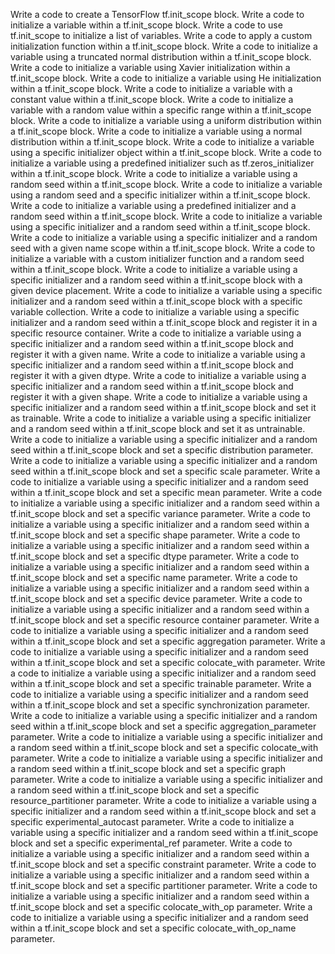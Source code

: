 Write a code to create a TensorFlow tf.init_scope block.
Write a code to initialize a variable within a tf.init_scope block.
Write a code to use tf.init_scope to initialize a list of variables.
Write a code to apply a custom initialization function within a tf.init_scope block.
Write a code to initialize a variable using a truncated normal distribution within a tf.init_scope block.
Write a code to initialize a variable using Xavier initialization within a tf.init_scope block.
Write a code to initialize a variable using He initialization within a tf.init_scope block.
Write a code to initialize a variable with a constant value within a tf.init_scope block.
Write a code to initialize a variable with a random value within a specific range within a tf.init_scope block.
Write a code to initialize a variable using a uniform distribution within a tf.init_scope block.
Write a code to initialize a variable using a normal distribution within a tf.init_scope block.
Write a code to initialize a variable using a specific initializer object within a tf.init_scope block.
Write a code to initialize a variable using a predefined initializer such as tf.zeros_initializer within a tf.init_scope block.
Write a code to initialize a variable using a random seed within a tf.init_scope block.
Write a code to initialize a variable using a random seed and a specific initializer within a tf.init_scope block.
Write a code to initialize a variable using a predefined initializer and a random seed within a tf.init_scope block.
Write a code to initialize a variable using a specific initializer and a random seed within a tf.init_scope block.
Write a code to initialize a variable using a specific initializer and a random seed with a given name scope within a tf.init_scope block.
Write a code to initialize a variable with a custom initializer function and a random seed within a tf.init_scope block.
Write a code to initialize a variable using a specific initializer and a random seed within a tf.init_scope block with a given device placement.
Write a code to initialize a variable using a specific initializer and a random seed within a tf.init_scope block with a specific variable collection.
Write a code to initialize a variable using a specific initializer and a random seed within a tf.init_scope block and register it in a specific resource container.
Write a code to initialize a variable using a specific initializer and a random seed within a tf.init_scope block and register it with a given name.
Write a code to initialize a variable using a specific initializer and a random seed within a tf.init_scope block and register it with a given dtype.
Write a code to initialize a variable using a specific initializer and a random seed within a tf.init_scope block and register it with a given shape.
Write a code to initialize a variable using a specific initializer and a random seed within a tf.init_scope block and set it as trainable.
Write a code to initialize a variable using a specific initializer and a random seed within a tf.init_scope block and set it as untrainable.
Write a code to initialize a variable using a specific initializer and a random seed within a tf.init_scope block and set a specific distribution parameter.
Write a code to initialize a variable using a specific initializer and a random seed within a tf.init_scope block and set a specific scale parameter.
Write a code to initialize a variable using a specific initializer and a random seed within a tf.init_scope block and set a specific mean parameter.
Write a code to initialize a variable using a specific initializer and a random seed within a tf.init_scope block and set a specific variance parameter.
Write a code to initialize a variable using a specific initializer and a random seed within a tf.init_scope block and set a specific shape parameter.
Write a code to initialize a variable using a specific initializer and a random seed within a tf.init_scope block and set a specific dtype parameter.
Write a code to initialize a variable using a specific initializer and a random seed within a tf.init_scope block and set a specific name parameter.
Write a code to initialize a variable using a specific initializer and a random seed within a tf.init_scope block and set a specific device parameter.
Write a code to initialize a variable using a specific initializer and a random seed within a tf.init_scope block and set a specific resource container parameter.
Write a code to initialize a variable using a specific initializer and a random seed within a tf.init_scope block and set a specific aggregation parameter.
Write a code to initialize a variable using a specific initializer and a random seed within a tf.init_scope block and set a specific colocate_with parameter.
Write a code to initialize a variable using a specific initializer and a random seed within a tf.init_scope block and set a specific trainable parameter.
Write a code to initialize a variable using a specific initializer and a random seed within a tf.init_scope block and set a specific synchronization parameter.
Write a code to initialize a variable using a specific initializer and a random seed within a tf.init_scope block and set a specific aggregation_parameter parameter.
Write a code to initialize a variable using a specific initializer and a random seed within a tf.init_scope block and set a specific colocate_with parameter.
Write a code to initialize a variable using a specific initializer and a random seed within a tf.init_scope block and set a specific graph parameter.
Write a code to initialize a variable using a specific initializer and a random seed within a tf.init_scope block and set a specific resource_partitioner parameter.
Write a code to initialize a variable using a specific initializer and a random seed within a tf.init_scope block and set a specific experimental_autocast parameter.
Write a code to initialize a variable using a specific initializer and a random seed within a tf.init_scope block and set a specific experimental_ref parameter.
Write a code to initialize a variable using a specific initializer and a random seed within a tf.init_scope block and set a specific constraint parameter.
Write a code to initialize a variable using a specific initializer and a random seed within a tf.init_scope block and set a specific partitioner parameter.
Write a code to initialize a variable using a specific initializer and a random seed within a tf.init_scope block and set a specific colocate_with_op parameter.
Write a code to initialize a variable using a specific initializer and a random seed within a tf.init_scope block and set a specific colocate_with_op_name parameter.